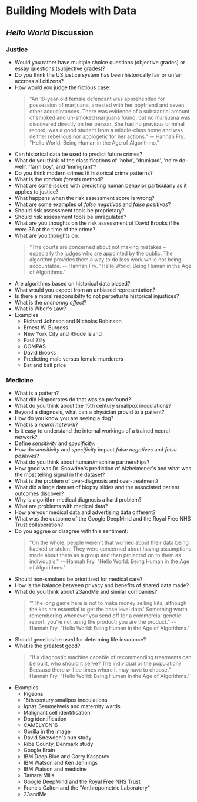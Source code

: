 # Building Models with Data

## *Hello World* Discussion

### Justice

- Would you rather have multiple choice questions (objective grades) or essay
  questions (subjective grades)?
- Do you think the US justice system has been historically fair or unfair accross all citizens?
- How would you judge the fictious case:
  > "An 18-year-old female defendant was apprehended for possession of
  > marijuana, arrested with her boyfriend and seven other acquaintances. There was
  > evidence of a substantial amount of smoked and un-smoked marijuana found, but
  > no marijuana was discovered directly on her person. She had no previous
  > criminal record, was a good student from a middle-class home and was neither
  > rebellious nor apologetic for her actions." -- Hannah Fry. "Hello World:
  > Being Human in the Age of Algorithms."
- Can historical data be used to predict future crimes?
- What do you think of the classifications of 'hobo', 'drunkard', 'ne're
  do-well', 'farm boy', and 'immigrant'?
- Do you think modern crimes fit historical crime patterns?
- What is the *random forests* method?
- What are some issues with predicting human behavior particularly as it applies to justice?
- What happens when the risk assessment score is wrong?
- What are some examples of *false negatives* and *false positives*?
- Should risk assessment tools be proprietary?
- Should risk assessment tools be unregulated?
- What are you thoughts on the risk assessment of David Brooks if he were 36 at
  the time of the crime?
- What are you thoughts on:
  > "The courts are concerned about not making mistakes – especially the judges
  > who are appointed by the public. The algorithm provides them a way to do less
  > work while not being accountable. -- Hannah Fry. "Hello World: Being Human
  > in the Age of Algorithms."
- Are algorithms based on historical data biased?
- What would you expect from an unbiased representation?
- Is there a moral responsibilty to not perpetuate historical injustices?
- What is the *anchoring effect*?
- What is Wber's Law?
- Examples
  - Richard Johnson and Nicholas Robinson
  - Ernest W. Burgess
  - New York City and Rhode Island
  - Paul Zilly
  - COMPAS
  - David Brooks
  - Predicting male versus female murderers
  - Bat and ball price

### Medicine

- What is a pattern?
- What did Hippocrates do that was so profound?
- What do you think about the 15th century smallpox inoculations?
- Beyond a diagnosis, what can a physician provid to a patient?
- How do you know you are seeing a dog?
- What is a *neural network*?
- Is it easy to understand the internal workings of a trained neural network?
- Define *sensitivity* and *specificity*.
- How do *sensitivity* and *specificity* impact *false negatives* and *false
  positives*?
- What do you think about human/machine partnerships?
- How good was Dr. Snowden's prediction of Alzheimener's and what was the most
  telling signal in the dataset?
- What is the problem of over-diagnosis and over-treatment?
- What did a large dataset of biopsy slides and the associated patient outcomes
  discover?
- Why is algorithm medical diagnosis a hard problem?
- What are problems with medical data?
- How are your medical data and advertising data different?
- What was the outcome of the Google DeepMind and the Royal Free NHS Trust
  collaboration?
- Do you aggree or disagree with this sentiment:
  > "On the whole, people weren’t that worried about their data being hacked or
  > stolen. They were concerned about having assumptions made about them as a group
  > and then projected on to them as individuals." -- Hannah Fry. "Hello World:
  > Being Human in the Age of Algorithms."
- Should non-smokers be prioritized for medical care?
- How is the balance between privacy and benefits of shared data made?
- What do you think about 23andMe and similar companies?
  > "'The long game here is not to make money selling kits, although the kits
  > are essential to get the base level data.' Something worth remembering whenever
  > you send off for a commercial genetic report: you’re not using the product; you
  > are the product." -- Hannah Fry. "Hello World: Being Human in the Age of Algorithms."
- Should genetics be used for determing life insurance?
- What is the greatest good?
  > "If a diagnostic machine capable of recommending treatments can be built,
  > who should it serve? The individual or the population? Because there will be
  > times where it may have to choose." -- Hannah Fry. "Hello World: Being
  > Human in the Age of Algorithms."
- Examples
  - Pigeons
  - 15th century smallpox inoculations
  - Ignaz Semmelweis and maternity wards
  - Malignant cell identification
  - Dog identification
  - CAMELYON16
  - Gorilla in the image
  - David Snowden's nun study
  - Ribe County, Denmark study
  - Google Brain
  - IBM Deep Blue and Garry Kasparov
  - IBM Watson and Ken Jennings
  - IBM Watson and medicine
  - Tamara Mills
  - Google DeepMind and the Royal Free NHS Trust
  - Francis Galton and the "Anthropometric Laboratory"
  - 23andMe

